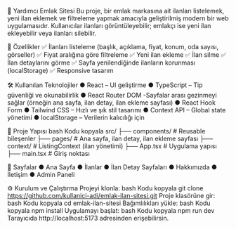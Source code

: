 🏡 Yardımcı Emlak Sitesi
Bu proje, bir emlak markasına ait ilanları listelemek, yeni ilan eklemek ve filtreleme yapmak amacıyla geliştirilmiş modern bir web uygulamasıdır. Kullanıcılar ilanları görüntüleyebilir; emlakçı ise yeni ilan ekleyebilir veya ilanları silebilir.

🚀 Özellikler
✅ İlanları listeleme (başlık, açıklama, fiyat, konum, oda sayısı, görseller)
✅ Fiyat aralığına göre filtreleme
✅ Yeni ilan ekleme
✅ İlan silme
✅ İlan detaylarını görme
✅ Sayfa yenilendiğinde ilanların korunması (localStorage)
✅ Responsive tasarım

🛠️ Kullanılan Teknolojiler
● React – UI geliştirme
● TypeScript – Tip güvenliği ve okunabilirlik
● React Router DOM -Sayfalar arası gezinmeyi sağlar (örneğin ana sayfa, ilan detay, ilan ekleme sayfası)
● React Hook Form
● Tailwind CSS – Hızlı ve şık stil tasarımı
● Context API – Global state yönetimi
● localStorage – Verilerin kalıcılığı için

📂 Proje Yapısı
bash
Kodu kopyala
src/
├── components/       # Reusable bileşenler
├── pages/            # Ana sayfa, ilan detay, ilan ekleme sayfası
├── context/          # ListingContext (ilan yönetimi)
├── App.tsx           # Uygulama yapısı
├── main.tsx          # Giriş noktası

📝 Sayfalar
● Ana Sayfa
● İlanlar
● İlan Detay Sayfaları
● Hakkımızda
● İletişim
● Admin Paneli

⚙️ Kurulum ve Çalıştırma
Projeyi klonla:
bash
Kodu kopyala
git clone https://github.com/kullanici-adi/emlak-ilan-sitesi.git
Proje klasörüne gir:
bash
Kodu kopyala
cd emlak-ilan-sitesi
Bağımlılıkları yükle:
bash
Kodu kopyala
npm install
Uygulamayı başlat:
bash
Kodu kopyala
npm run dev
Tarayıcıda http://localhost:5173 adresinden erişebilirsin.

